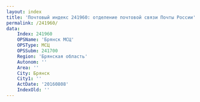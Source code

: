 ```yaml
---
layout: index
title: 'Почтовый индекс 241960: отделение почтовой связи Почты России'
permalink: /241960/
data:
    Index: 241960
    OPSName: 'Брянск МСЦ'
    OPSType: МСЦ
    OPSSubm: 241700
    Region: 'Брянская область'
    Autonom: ''
    Area: ''
    City: Брянск
    City1: ''
    ActDate: '20160808'
    IndexOld: ''
---
```

